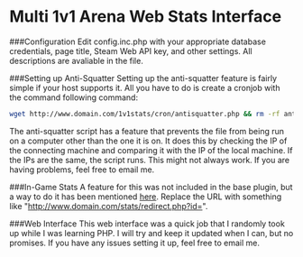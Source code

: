 Multi 1v1 Arena Web Stats Interface
=======================================

###Configuration
Edit config.inc.php with your appropriate database credentials, page title, Steam Web API key, and other settings. All descriptions are avaliable in the file.

###Setting up Anti-Squatter
Setting up the anti-squatter feature is fairly simple if your host supports it.
All you have to do is create a cronjob with the command following command:
```bash
wget http://www.domain.com/1v1stats/cron/antisquatter.php && rm -rf antisquatter.php
```
The anti-squatter script has a feature that prevents the file from being run on a computer other than the one it is on. It does this by checking the IP of the connecting machine and comparing it with the IP of the local machine. If the IPs are the same, the script runs. This might not always work. If you are having problems, feel free to email me.

###In-Game Stats
A feature for this was not included in the base plugin, but a way to do it has been mentioned [here](https://forums.alliedmods.net/showpost.php?p=2147002&postcount=10).
Replace the URL with something like "http://www.domain.com/stats/redirect.php?id=".

###Web Interface
This web interface was a quick job that I randomly took up while I was learning PHP. I will try and keep it updated when I can, but no promises. If you have any issues setting it up, feel free to email me.
